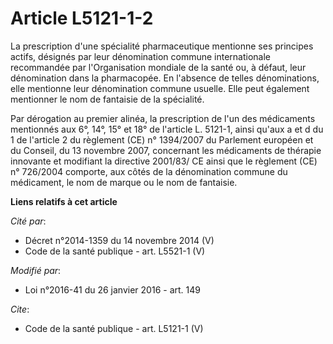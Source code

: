 # Article L5121-1-2

La prescription d'une spécialité pharmaceutique mentionne ses principes actifs, désignés par leur dénomination commune
internationale recommandée par l'Organisation mondiale de la santé ou, à défaut, leur dénomination dans la pharmacopée. En
l'absence de telles dénominations, elle mentionne leur dénomination commune usuelle. Elle peut également mentionner le nom de
fantaisie de la spécialité. 

Par dérogation au premier alinéa, la prescription de l'un des médicaments mentionnés aux 6°, 14°, 15° et 18° de l'article L.
5121-1, ainsi qu'aux a et d du 1 de l'article 2 du règlement (CE) n° 1394/2007 du Parlement européen et du Conseil, du 13
novembre 2007, concernant les médicaments de thérapie innovante et modifiant la directive 2001/83/ CE ainsi que le règlement
(CE) n° 726/2004 comporte, aux côtés de la dénomination commune du médicament, le nom de marque ou le nom de fantaisie.

**Liens relatifs à cet article**

_Cité par_:

  - Décret n°2014-1359 du 14 novembre 2014 (V)
  - Code de la santé publique - art. L5521-1 (V)

_Modifié par_:

  - Loi n°2016-41 du 26 janvier 2016 - art. 149

_Cite_:

  - Code de la santé publique - art. L5121-1 (V)
